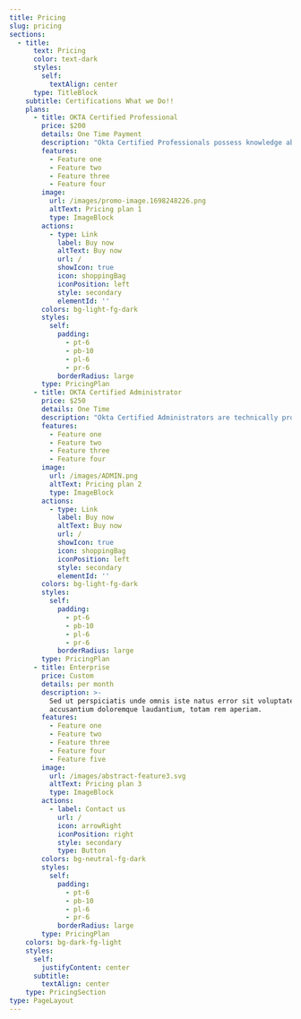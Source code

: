 ```yaml
---
title: Pricing
slug: pricing
sections:
  - title:
      text: Pricing
      color: text-dark
      styles:
        self:
          textAlign: center
      type: TitleBlock
    subtitle: Certifications What we Do!!
    plans:
      - title: OKTA Certified Professional
        price: $200
        details: One Time Payment
        description: "Okta Certified Professionals possess knowledge about secure identity management and mobility concepts. They have hands-on experience completing day-to-day operational tasks to support users of the Okta service. Professionals have familiarity with Okta technology and processes related to simple directory integration, single-sign on federation, and application provisioning aspects of User Life Cycle Management.\n\nThe Okta Professional Hands-On Configuration Exam for OIE assesses your knowledge and skill in a live Okta environment. Experience performing Okta administration activities in the OIE (Okta Identity Engine) platform is needed to do well on this exam.\_\n\n*   Proctored online exam\n\n*   Exam consists of two parts:\n\n*   Part I = 15 Discrete Option Multiple Choice (DOMC) items\n\n*   Part II = Four performance-based hands-on use cases\n\n*   Total Exam Time = 150 minutes (30 minutes for Part I and 120 minutes for Part II)\n\n*   250 USD Base Price (100 USD Retake Price)\n\nYou can learn about and schedule this exam by clicking the Begin Registration Process button above.\n"
        features:
          - Feature one
          - Feature two
          - Feature three
          - Feature four
        image:
          url: /images/promo-image.1698248226.png
          altText: Pricing plan 1
          type: ImageBlock
        actions:
          - type: Link
            label: Buy now
            altText: Buy now
            url: /
            showIcon: true
            icon: shoppingBag
            iconPosition: left
            style: secondary
            elementId: ''
        colors: bg-light-fg-dark
        styles:
          self:
            padding:
              - pt-6
              - pb-10
              - pl-6
              - pr-6
            borderRadius: large
        type: PricingPlan
      - title: OKTA Certified Administrator
        price: $250
        details: One Time
        description: "Okta Certified Administrators are technically proficient at managing the Okta service. They have extensive knowledge about how Okta enables advanced User Lifecycle Management scenarios involving mobile devices, security policy frameworks, supported SSO options, and advanced directory integration for cloud and on-premise access. Administrators use the Okta Policy framework to control user access, understand how to map identity attributes and data transformations using Universal Directory, and troubleshoot issues.\n\nThe Okta Certified Administrator Hands-On Configuration exam assesses your knowledge and skill in a live Okta environment. The exam is based on the Okta Identity Engine (OIE) platform. Experience performing Okta administration activities is needed to do well on this exam.\_\n\nThe Okta Certified Administrator Hands-On Configuration exam is a proctored online exam.\n\n*   Exam consists of two parts:\n\n*   Part I = 35 Discrete Option Multiple Choice (DOMC) items\n\n*   Part II = Four performance-based hands-on use cases\n\n*   Total Exam Time = 165 minutes (45 minutes for Part I and 120 minutes for Part II)\n\n*   250 USD Base Price (100 USD Retake Price)\n\n"
        features:
          - Feature one
          - Feature two
          - Feature three
          - Feature four
        image:
          url: /images/ADMIN.png
          altText: Pricing plan 2
          type: ImageBlock
        actions:
          - type: Link
            label: Buy now
            altText: Buy now
            url: /
            showIcon: true
            icon: shoppingBag
            iconPosition: left
            style: secondary
            elementId: ''
        colors: bg-light-fg-dark
        styles:
          self:
            padding:
              - pt-6
              - pb-10
              - pl-6
              - pr-6
            borderRadius: large
        type: PricingPlan
      - title: Enterprise
        price: Custom
        details: per month
        description: >-
          Sed ut perspiciatis unde omnis iste natus error sit voluptatem
          accusantium doloremque laudantium, totam rem aperiam.
        features:
          - Feature one
          - Feature two
          - Feature three
          - Feature four
          - Feature five
        image:
          url: /images/abstract-feature3.svg
          altText: Pricing plan 3
          type: ImageBlock
        actions:
          - label: Contact us
            url: /
            icon: arrowRight
            iconPosition: right
            style: secondary
            type: Button
        colors: bg-neutral-fg-dark
        styles:
          self:
            padding:
              - pt-6
              - pb-10
              - pl-6
              - pr-6
            borderRadius: large
        type: PricingPlan
    colors: bg-dark-fg-light
    styles:
      self:
        justifyContent: center
      subtitle:
        textAlign: center
    type: PricingSection
type: PageLayout
---
```

